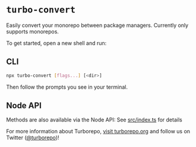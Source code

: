 # `turbo-convert`

Easily convert your monorepo between package managers. Currently only supports monorepos.

To get started, open a new shell and run:

## CLI

```sh
npx turbo-convert [flags...] [<dir>]
```

Then follow the prompts you see in your terminal.

## Node API

Methods are also available via the Node API:
See [src/index.ts](src/index.ts) for details

For more information about Turborepo, [visit turborepo.org](https://turborepo.org) and follow us on Twitter ([@turborepo](https://twitter.com/turborepo))!
